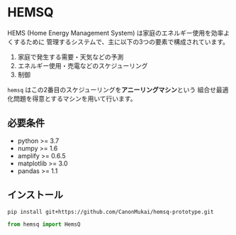 # HEMSQ
HEMS (Home Energy Management System) は家庭のエネルギー使用を効率よくするために
管理するシステムで、主に以下の3つの要素で構成されています。

1. 家庭で発生する需要・天気などの予測
2. エネルギー使用・売電などのスケジューリング
3. 制御

`hemsq` はこの2番目のスケジューリングを**アニーリングマシン**という
組合せ最適化問題を得意とするマシンを用いて行います。

## 必要条件
- python >= 3.7
- numpy >= 1.6
- amplify >= 0.6.5
- matplotlib >= 3.0
- pandas >= 1.1

## インストール

```
pip install git+https://github.com/CanonMukai/hemsq-prototype.git
```

```python
from hemsq import HemsQ
```
